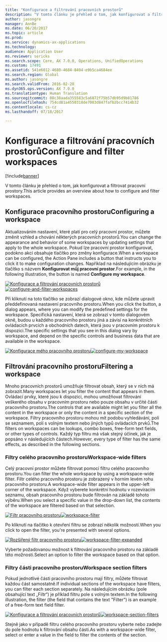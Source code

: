 ```yaml
---
title: "Konfigurace a filtrování pracovních prostorů"
description: "V tomto článku je přehled o tom, jak konfigurovat a filtrovat pracovní prostory."
author: jasongre
manager: AnnBe
ms.date: 06/20/2017
ms.topic: article
ms.prod: 
ms.service: dynamics-ax-applications
ms.technology: 
audience: Application User
ms.reviewer: sericks
ms.search.scope: Core, AX 7.0.0, Operations, UnifiedOperations
ms.custom: 17491
ms.assetid: 541e6012-4680-4684-8494-e9b5ca4684ee
ms.search.region: Global
ms.author: jasongre
ms.search.validFrom: 2016-02-28
ms.dyn365.ops.version: AX 7.0.0
ms.translationtype: Human Translation
ms.sourcegitcommit: 08c38aada355583c5a6872f75b57db95d9b81786
ms.openlocfilehash: 754cd81a4550318de7003d847fafb2bcc7414b32
ms.contentlocale: cs-cz
ms.lasthandoff: 07/18/2017

---
```


# <a name="configure-and-filter-workspaces"></a><span data-ttu-id="45d1f-103">Konfigurace a filtrování pracovních prostorů</span><span class="sxs-lookup"><span data-stu-id="45d1f-103">Configure and filter workspaces</span></span>

[!include[banner](../includes/banner.md)]


<span data-ttu-id="45d1f-104">V tomto článku je přehled o tom, jak konfigurovat a filtrovat pracovní prostory.</span><span class="sxs-lookup"><span data-stu-id="45d1f-104">This article provides an overview about how to configure and filter workspaces.</span></span>

<a name="configuring-a-workspace"></a><span data-ttu-id="45d1f-105">Konfigurace pracovního prostoru</span><span class="sxs-lookup"><span data-stu-id="45d1f-105">Configuring a workspace</span></span>
-----------------------

<span data-ttu-id="45d1f-106">Aktualizováním nastavení, které platí pro celý pracovní prostor, můžete změnit vzhled a chování některých pracovních prostorů.</span><span class="sxs-lookup"><span data-stu-id="45d1f-106">You can change the appearance and behavior of some workspaces by updating settings that apply to the whole workspace.</span></span> <span data-ttu-id="45d1f-107">Pokud lze pracovní prostor konfigurovat, podokno akcí obsahuje tlačítko pro změny konfigurace.</span><span class="sxs-lookup"><span data-stu-id="45d1f-107">When a workspace can be configured, the Action Pane includes a button that instructs you to click it to make configuration changes.</span></span> <span data-ttu-id="45d1f-108">Například na následujícím obrázku je tlačítko s názvem **Konfigurovat můj pracovní prostor**.</span><span class="sxs-lookup"><span data-stu-id="45d1f-108">For example, in the following illustration, the button is named **Configure my workspace**.</span></span> 

<span data-ttu-id="45d1f-109">[![Konfigurace a filtrování pracovních prostorů](./media/configure-and-filter-workspaces.png)](./media/configure-and-filter-workspaces.png)</span><span class="sxs-lookup"><span data-stu-id="45d1f-109">[![configure-and-filter-workspaces](./media/configure-and-filter-workspaces.png)](./media/configure-and-filter-workspaces.png)</span></span>   

<span data-ttu-id="45d1f-110">Při kliknutí na toto tlačítko se zobrazí dialogové okno, kde můžete upravit předdefinovaná nastavení pracovního prostoru.</span><span class="sxs-lookup"><span data-stu-id="45d1f-110">When you click the button, a dialog appears, where you can modify the predefined settings for the workspace.</span></span> <span data-ttu-id="45d1f-111">Specifická nastavení, která se zobrazí v tomto dialogovém okně, budou u každého pracovního prostoru jiná a závisí na konkrétních ovládacích prvcích a obchodních datech, která jsou v pracovním prostoru k dispozici.</span><span class="sxs-lookup"><span data-stu-id="45d1f-111">The specific settings that you see in this dialog vary by workspace, and depend on the specific controls and business data that are available in the workspace.</span></span> 

<span data-ttu-id="45d1f-112">[![Konfigurace mého pracovního prostoru](./media/configure-my-workspace.png)](./media/configure-my-workspace.png)</span><span class="sxs-lookup"><span data-stu-id="45d1f-112">[![configure-my-workspace](./media/configure-my-workspace.png)](./media/configure-my-workspace.png)</span></span>

## <a name="filtering-a-workspace"></a><span data-ttu-id="45d1f-113">Filtrování pracovního prostoru</span><span class="sxs-lookup"><span data-stu-id="45d1f-113">Filtering a workspace</span></span>
<span data-ttu-id="45d1f-114">Mnoho pracovních prostorů umožňuje filtrovat obsah, který se v nich má zobrazit.</span><span class="sxs-lookup"><span data-stu-id="45d1f-114">Many workspaces let you filter the content that appears in them.</span></span> <span data-ttu-id="45d1f-115">Ovládací prvky, které jsou k dispozici, mohou umožňovat filtrování veškerého obsahu v pracovním prostoru nebo pouze obsahu v určité části pracovního prostoru.</span><span class="sxs-lookup"><span data-stu-id="45d1f-115">The controls that are available might let you filter all the content in the workspace or only the content in a specific section of the workspace.</span></span> <span data-ttu-id="45d1f-116">Filtry pracovního prostoru mohou mít podobu vyhledávání, polí se seznamem, polí s volným textem nebo jiných typů ovládacích prvků.</span><span class="sxs-lookup"><span data-stu-id="45d1f-116">The filters on workspaces can be lookups, combo boxes, free-form text fields, or other types of controls.</span></span> <span data-ttu-id="45d1f-117">Každý typ filtru má však stejný účinek, jak je popsáno v následujících částech.</span><span class="sxs-lookup"><span data-stu-id="45d1f-117">However, every type of filter has the same effects, as described in the following sections.</span></span>

### <a name="workspace-wide-filters"></a><span data-ttu-id="45d1f-118">Filtry celého pracovního prostoru</span><span class="sxs-lookup"><span data-stu-id="45d1f-118">Workspace-wide filters</span></span>

<span data-ttu-id="45d1f-119">Celý pracovní prostor můžete filtrovat pomocí filtru celého pracovního prostoru.</span><span class="sxs-lookup"><span data-stu-id="45d1f-119">You can filter the whole workspace by using a workspace-wide filter.</span></span> <span data-ttu-id="45d1f-120">Filtr celého pracovního prostoru je zobrazený v horním levém rohu pracovního prostoru.</span><span class="sxs-lookup"><span data-stu-id="45d1f-120">A workspace-wide filter appears in the upper-left corner of the workspace.</span></span> <span data-ttu-id="45d1f-121">Když vyberete konkrétní hodnotu v rozevíracím seznamu, obsah pracovního prostoru bude filtrován na základě tohoto výběru.</span><span class="sxs-lookup"><span data-stu-id="45d1f-121">When you select a specific value in the drop-down list, the contents of the workspace are filtered based on that selection.</span></span> 

<span data-ttu-id="45d1f-122">[![Filtr pracovního prostoru](./media/workspace-filter.png)](./media/workspace-filter.png)</span><span class="sxs-lookup"><span data-stu-id="45d1f-122">[![workspace-filter](./media/workspace-filter.png)](./media/workspace-filter.png)</span></span> 

<span data-ttu-id="45d1f-123">Po kliknutí na tlačítko k otevření filtru se zobrazí několik možností.</span><span class="sxs-lookup"><span data-stu-id="45d1f-123">When you click to open the filter, you're presented with several options.</span></span> 

<span data-ttu-id="45d1f-124">[![Rozšířený filtr pracovního prostoru](./media/workspace-filter-expanded.png)](./media/workspace-filter-expanded.png)</span><span class="sxs-lookup"><span data-stu-id="45d1f-124">[![workspace-filter-expanded](./media/workspace-filter-expanded.png)](./media/workspace-filter-expanded.png)</span></span> 

<span data-ttu-id="45d1f-125">Vyberte požadovanou možnost k filtrování pracovního prostoru na základě této možnosti.</span><span class="sxs-lookup"><span data-stu-id="45d1f-125">Select an option to filter the workspace based on that option.</span></span>

### <a name="workspace-section-filters"></a><span data-ttu-id="45d1f-126">Filtry části pracovního prostoru</span><span class="sxs-lookup"><span data-stu-id="45d1f-126">Workspace section filters</span></span>

<span data-ttu-id="45d1f-127">Pokud jednotlivé části pracovního prostoru mají filtry, můžete filtrovat každou část samostatně.</span><span class="sxs-lookup"><span data-stu-id="45d1f-127">If individual sections of the workspace have filters, you can filter each section separately.</span></span> <span data-ttu-id="45d1f-128">Na následujícím obrázku (pole obsahující text „Filtr“) je příklad filtru pole s volným textem.</span><span class="sxs-lookup"><span data-stu-id="45d1f-128">In the following illustration, the filter (the field that contains the text "Filter") is an example of a free-form text field filter.</span></span> 

<span data-ttu-id="45d1f-129">[![Konfigurace a filtrování pracovních prostorů](./media/workspace-section-filters.png)](./media/workspace-section-filters.png)</span><span class="sxs-lookup"><span data-stu-id="45d1f-129">[![workspace-section-filters](./media/workspace-section-filters.png)](./media/workspace-section-filters.png)</span></span> 

<span data-ttu-id="45d1f-130">Stejně jako v případě filtru celého pracovního prostoru vyberte nebo zadejte do pole hodnotu k filtrování obsahu části.</span><span class="sxs-lookup"><span data-stu-id="45d1f-130">As with a workspace-wide filter, select or enter a value in the field to filter the contents of the section.</span></span>




